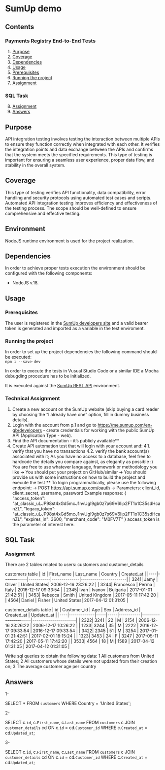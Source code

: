 # SumUp demo

## Contents
### Payments Registry End-to-End Tests
1. [Purpose](#Purpose)
2. [Coverage](#Coverage)
3. [Dependencies](#Dependencies)
4. [Usage](#Usage)
5. [Prerequisites](#Prerequisites)
6. [Running the project](#Running-the-project)
7. [Assignment](#Assignment)

### SQL Task
8. [Assignment](#Assignment)
9. [Answers](#Answers)

## Purpose

API integration testing involves testing the interaction between multiple APIs to ensure they function correctly when integrated with each other. It verifies the integration points and data exchange between the APIs and confirms that the system meets the specified requirements. This type of testing is important for ensuring a seamless user experience, proper data flow, and stability in the overall system.

## Coverage

This type of testing verifies API functionality, data compatibility, error handling and security protocols using automated test cases and scripts. Automated API integration testing improves efficiency and effectiveness of the testing process. The scope should be well-defined to ensure comprehensive and effective testing.


## Environment

NodeJS runtime environment is used for the project realization.

## Dependencies

In order to achieve proper tests execution the environment should be configured 
with the following components:

* NodeJS v.18.

## Usage

### Prerequisites

The user is registered in the [SumUp developers site](https://developer.sumup.com/) and a valid bearer token is generated and imported as a variable in the test enviroment.

### Running the project

In order to set up the project dependencies the following command should be executed:  
`npm i --save-dev`

In order to execute the tests in Vusual Studio Code or a similar IDE a Mocha debugding procedure has to be initialized. 

It is executed against the [SumUp REST API](https://api.sumup.com) environment.

### Technical Assignment
1. Create a new account on the SumUp website (skip buying a card reader by
choosing the “I already have one” option, fill in dummy business details).
2. Login with the account from p.1 and go to
https://me.sumup.com/en-gb/developers - create credentials for working with
the public SumUp API (Application Type - web).
3. Find the API documentation - it’s publicly available**
4. Create API automation test that will login with your account and:
4.1. verify that you have no transactions
4.2. verify the bank account(s) associated with it; As you have no access to a
database, feel free to hardcode the details you compare against, as
elegantly as possible :)
 You are free to use whatever language, framework or methodology you
like
➔ You should put your project on GitHub/similar
➔ You should provide us with some instructions on how to build the
project and execute the test
** To login programmatically, please use the following endpoint:
-> POST https://api.sumup.com/oauth
-> Parameters: client_id, client_secret, username, password
Example response:
{
"access_token":
"at_classic_uLJP98st4xGd5mcJ1nvUgI9gb0z7p69V6Iip2FT1o1C35sdHcanZL",
"legacy_token":
"at_classic_uLJP98st4xGd5mcJ1nvUgI9gb0z7p69V6Iip2FT1o1C35sdHcanZL",
"expires_in": 3600,
"merchant_code": "M0FV7T"
}
access_token is the parameter of interest here.

## SQL Task
### Assignment

There are 2 tables related to users: customers and customer_details

customers table
| id | First_name | Last_name | Country      | Created_at             |
|----|------------|-----------|--------------|-----------------------|
| 3241| Jamy       | Oliver    | United States| 2006-12-16 23:26:22  |
| 3244| Francesco  | Perma     | Italy        | 2016-12-17 09:33:54  |
| 2345| Ivan       | Ivanov    | Bulgaria     | 2017-01-01 21:42:51  |
| 3453| Rebecca    | Smith     | United Kingdom | 2017-05-11 17:42:20 |
| 4564| Daniel     | Fisher    | United States| 2017-04-12 01:31:05  |

customer_details table
| id | Customer_id | Age | Sex | Address_id | Created_at            | Updated_at           |
|----|-------------|-----|-----|-----------|----------------------|----------------------|
| 2322| 3241        | 22  | M   | 2154      | 2006-12-16 23:26:22 | 2006-12-17 10:26:22 |
| 1233| 3244        | 35  | M   | 2222      | 2016-12-17 09:33:54 | 2016-12-17 09:33:54 |
| 3422| 2345        | 51  | M   | 3254      | 2017-01-01 21:42:51 | 2017-02-01 18:15:24 |
| 1323| 3453        | 24  | F   | 3247      | 2017-05-11 17:42:20 | 2017-05-11 17:42:20 |
| 3533| 4564        | 18  | M   | 1589      | 2017-04-12 01:31:05 | 2017-04-12 01:31:05 |

Write sql queries to obtain the following data:
1 All customers from United States;
2 All customers whose details were not updated from their creation on;
3 The average customer age per country
## Answers
1-

SELECT * FROM `customers` WHERE Country = 'United States';


2-

SELECT c.`id`, c.`First_name`, c.`Last_name`
FROM `customers` c
JOIN `customer_details` cd ON c.`id` = cd.`Customer_id`
WHERE c.`Created_at` = cd.`Updated_at`;


3-

SELECT c.`id`, c.`First_name`, c.`Last_name`
FROM `customers` c
JOIN `customer_details` cd ON c.`id` = cd.`Customer_id`
WHERE c.`Created_at` = cd.`Updated_at`;
